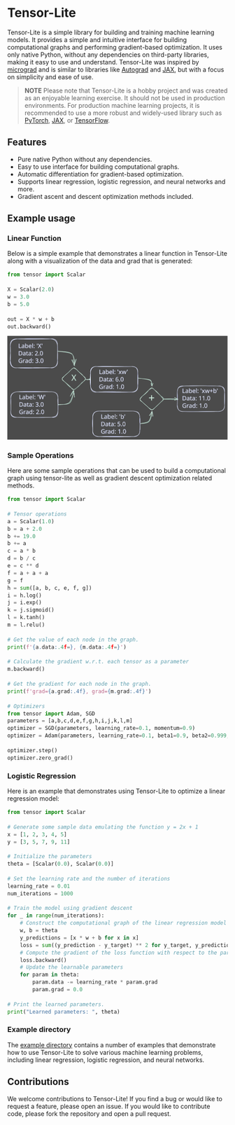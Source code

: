 # Tensor-Lite

Tensor-Lite is a simple library for building and training machine learning models. It provides a simple and intuitive interface for building computational graphs and performing gradient-based optimization. It uses only native Python, without any dependencies on third-party libraries, making it easy to use and understand. Tensor-Lite was inspired by [micrograd](https://github.com/karpathy/micrograd) and is similar to libraries like [Autograd](https://github.com/HIPS/autograd) and [JAX](https://github.com/google/jax), but with a focus on simplicity and ease of use.

> **NOTE**
> Please note that Tensor-Lite is a hobby project and was created as an enjoyable learning exercise. It should not be used in production environments. For production machine learning projects, it is recommended to use a more robust and widely-used library such as [PyTorch](https://pytorch.org/), [JAX](https://github.com/google/jax), or [TensorFlow](https://www.tensorflow.org/).

## Features

- Pure native Python without any dependencies.
- Easy to use interface for building computational graphs.
- Automatic differentiation for gradient-based optimization.
- Supports linear regression, logistic regression, and neural networks and more.
- Gradient ascent and descent optimization methods included.

## Example usage

### Linear Function

Below is a simple example that demonstrates a linear function in Tensor-Lite along with a visualization of the data and grad that is generated:

```python
from tensor import Scalar

X = Scalar(2.0)
w = 3.0
b = 5.0

out = X * w + b
out.backward()
```

![alt](./assets/grad-example.svg)

### Sample Operations

Here are some sample operations that can be used to build a computational graph using tensor-lite as well as gradient descent optimization related methods.


```python
from tensor import Scalar

# Tensor operations
a = Scalar(1.0)
b = a + 2.0
b += 19.0
b += a
c = a * b
d = b / c
e = c ** d
f = a + a + a
g = f
h = sum([a, b, c, e, f, g])
i = h.log()
j = i.exp()
k = j.sigmoid()
l = k.tanh()
m = l.relu()

# Get the value of each node in the graph.
print(f'{a.data:.4f=}, {m.data:.4f=}')

# Calculate the gradient w.r.t. each tensor as a parameter
m.backward()

# Get the gradient for each node in the graph.
print(f'grad={a.grad:.4f}, grad={m.grad:.4f}')

# Optimizers
from tensor import Adam, SGD
parameters = [a,b,c,d,e,f,g,h,i,j,k,l,m]
optimizer = SGD(parameters, learning_rate=0.1, momentum=0.9)
optimizer = Adam(parameters, learning_rate=0.1, beta1=0.9, beta2=0.999, eps=1e-8)

optimizer.step()
optimizer.zero_grad()
```

### Logistic Regression

Here is an example that demonstrates using Tensor-Lite to optimize a linear regression model:

```python
from tensor import Scalar

# Generate some sample data emulating the function y = 2x + 1
x = [1, 2, 3, 4, 5]
y = [3, 5, 7, 9, 11]

# Initialize the parameters
theta = [Scalar(0.0), Scalar(0.0)]

# Set the learning rate and the number of iterations
learning_rate = 0.01
num_iterations = 1000

# Train the model using gradient descent
for _ in range(num_iterations):
    # Construct the computational graph of the linear regression model and predict the output values using the learned parameters.
    w, b = theta
    y_predictions = [x * w + b for x in x]
    loss = sum((y_prediction - y_target) ** 2 for y_target, y_prediction in zip(y, y_predictions))
    # Compute the gradient of the loss function with respect to the parameters
    loss.backward()
    # Update the learnable parameters
    for param in theta:
        param.data -= learning_rate * param.grad
        param.grad = 0.0

# Print the learned parameters.
print("Learned parameters: ", theta)
```

### Example directory

The [example directory](./examples) contains a number of examples that demonstrate how to use Tensor-Lite to solve various machine learning problems, including linear regression, logistic regression, and neural networks.

## Contributions

We welcome contributions to Tensor-Lite! If you find a bug or would like to request a feature, please open an issue. If you would like to contribute code, please fork the repository and open a pull request.
